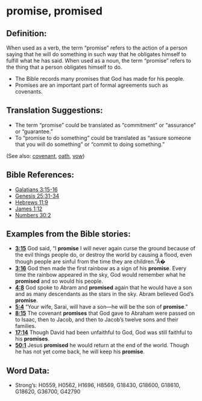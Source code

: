 # promise, promised

## Definition:

When used as a verb, the term “promise” refers to the action of a person saying that he will do something in such way that he obligates himself to fulfill what he has said. When used as a noun, the term “promise” refers to the thing that a person obligates himself to do.

* The Bible records many promises that God has made for his people.
* Promises are an important part of formal agreements such as covenants.

## Translation Suggestions:

* The term “promise” could be translated as “commitment” or “assurance” or “guarantee.”
* To “promise to do something” could be translated as “assure someone that you will do something” or “commit to doing something.”

(See also: [covenant](../kt/covenant.md), [oath](../other/oath.md), [vow](../kt/vow.md))

## Bible References:

* [Galatians 3:15-16](rc://en/tn/help/gal/03/15)
* [Genesis 25:31-34](rc://en/tn/help/gen/25/31)
* [Hebrews 11:9](rc://en/tn/help/heb/11/09)
* [James 1:12](rc://en/tn/help/jas/01/12)
* [Numbers 30:2](rc://en/tn/help/num/30/02)

## Examples from the Bible stories:

* __[3:15](rc://en/tn/help/obs/03/15)__ God said, “I __promise__ I will never again curse the ground because of the evil things people do, or destroy the world by causing a flood, even though people are sinful from the time they are children.”Â�
* __[3:16](rc://en/tn/help/obs/03/16)__ God then made the first rainbow as a sign of his __promise__. Every time the rainbow appeared in the sky, God would remember what he __promised__ and so would his people.
* __[4:8](rc://en/tn/help/obs/04/08)__ God spoke to Abram and __promised__ again that he would have a son and as many descendants as the stars in the sky. Abram believed God’s __promise__.
* __[5:4](rc://en/tn/help/obs/05/04)__ “Your wife, Sarai, will have a son—he will be the son of __promise__.”
* __[8:15](rc://en/tn/help/obs/08/15)__ The covenant __promises__ that God gave to Abraham were passed on to Isaac, then to Jacob, and then to Jacob’s twelve sons and their families.
* __[17:14](rc://en/tn/help/obs/17/14)__ Though David had been unfaithful to God, God was still faithful to his __promises__.
* __[50:1](rc://en/tn/help/obs/50/01)__ Jesus __promised__ he would return at the end of the world. Though he has not yet come back, he will keep his __promise__.

## Word Data:

* Strong’s: H0559, H0562, H1696, H8569, G18430, G18600, G18610, G18620, G36700, G42790
